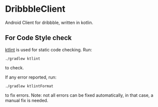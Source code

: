 # DribbbleClient
Android Client for dribbble, written in kotlin.



## For Code Style check
[ktlint](https://ktlint.github.io/) is used for static code checking.
Run:
```
./gradlew ktlint
```
to check.

If any error reported, run:
```
./gradlew ktlintFormat
```
to fix errors.
Note: not all errors can be fixed automatically, in that case, a manual fix is needed.